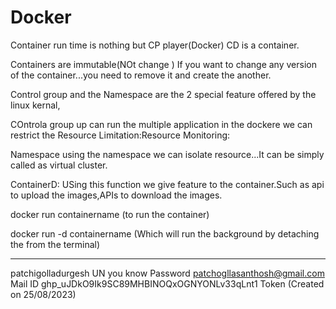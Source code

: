 # Docker

Container run time is nothing but CP player(Docker) CD is a container.

Containers are immutable(NOt change ) If you want to change any version of the container...you need to remove it and create the another.

Control group and the Namespace are the 2 special feature offered by the linux kernal,

COntrola group up can run the multiple application in the dockere we can restrict the Resource Limitation:Resource Monitoring:

Namespace using the namespace we can isolate resource...It can be simply called as virtual cluster.


ContainerD:
USing this function we give feature to the container.Such as api to upload the images,APIs to download the images.

docker run containername (to run the container)

docker run -d containername (Which will run the background by detaching the from the terminal)


_____________________________________
patchigolladurgesh UN
you know  Password
patchogllasanthosh@gmail.com Mail ID
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
Token (Created on 25/08/2023)